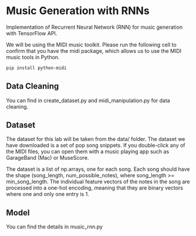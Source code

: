 # Music Generation with RNNs
Implementation of Recurrent Neural Network (RNN) for music generation with TensorFlow API.

We will be using the MIDI music toolkit. Please run the following cell to confirm that you have the midi package, which allows us to use the MIDI music tools in Python.

```bash
pip install python-midi
```

## Data Cleaning
You can find in create_dataset.py and midi_manipulation.py for data cleaning.

## Dataset
The dataset for this lab will be taken from the data/ folder. The dataset we have downloaded is a set of pop song snippets. If you double-click any of the MIDI files, you can open them with a music playing app such as GarageBand (Mac) or MuseScore.

The dataset is a list of np.arrays, one for each song. Each song should have the shape (song_length, num_possible_notes), where song_length >= min_song_length. The individual feature vectors of the notes in the song are processed into a one-hot encoding, meaning that they are binary vectors where one and only one entry is 1.

## Model
You can find the details in music_rnn.py
